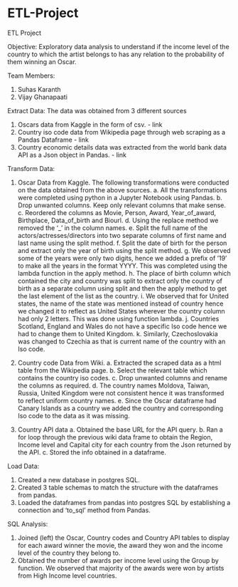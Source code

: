 # ETL-Project

ETL Project

Objective: 
	Exploratory data analysis to understand if the income level of the country to which the artist belongs to has any relation to the probability of them winning an Oscar.

Team Members:
1.	Suhas Karanth
2.	Vijay Ghanapaati

Extract Data: 
The data was obtained from 3 different sources
1.	Oscars data from Kaggle in the form of csv. - link
2.	Country iso code data from Wikipedia page through web scraping as a Pandas Dataframe - link
3.	Country economic details data was extracted from the world bank data API as a Json object in Pandas. - link

Transform Data:
1.	Oscar Data from Kaggle. The following transformations were conducted on the data obtained from the above sources.
a.	All the transformations were completed using python in a Jupyter Notebook using Pandas.
b.	Drop unwanted columns. Keep only relevant columns that make sense.
c.	Reordered the columns as Movie, Person, Award, Year_of_award, Birthplace, Data_of_birth and Biourl.
d.	Using the replace method we removed the ‘_’ in the column names.
e.	Split the full name of the actors/actresses/directors into two separate columns of first name and last name using the split method.
f.	Split the date of birth for the person and extract only the year of birth using the split method.
g.	We observed some of the years were only two digits, hence we added a prefix of ’19’ to make all the years in the format YYYY. This was completed using the lambda function in the apply method.
h.	The place of birth column which contained the city and country was split to extract only the country of birth as a separate column using split and then the apply method to get the last element of the list as the country.
i.	We observed that for United states, the name of the state was mentioned instead of country hence we changed it to reflect as United States wherever the country column had only 2 letters. This was done using function lambda. 
j.	Countries Scotland, England and Wales do not have a specific Iso code hence we had to change them to United Kingdom.
k.	Similarly, Czechoslovakia was changed to Czechia as that is current name of the country with an Iso code.



2.	Country code Data from Wiki.
a.	Extracted the scraped data as a html table from the Wikipedia page.
b.	Select the relevant table which contains the country iso codes.
c.	Drop unwanted columns and rename the columns as required.
d.	The country names Moldova, Taiwan, Russia, United Kingdom were not consistent hence it was transformed to reflect uniform country names.
e.	Since the Oscar dataframe had Canary Islands as a country we added the country and corresponding Iso code to the data as it was missing.


3.	Country API data
a.	Obtained the base URL for the API query.
b.	Ran a for loop through the previous wiki data frame to obtain the Region, Income level and Capital city for each country from the Json returned by the API.
c.	Stored the info obtained in a dataframe.





Load Data:
1.	Created a new database in postgres SQL.
2.	Created 3 table schemas to match the structure with the dataframes from pandas.
3.	Loaded the dataframes from pandas into postgres SQL by establishing a connection and ‘to_sql’ method from Pandas. 


SQL Analysis:
1.	Joined (left) the Oscar, Country codes and Country API tables to display for each award winner the movie, the award they won and the income level of the country they belong to. 
2.	Obtained the number of awards per income level using the Group by function. We observed that majority of the awards were won by artists from High Income level countries. 

